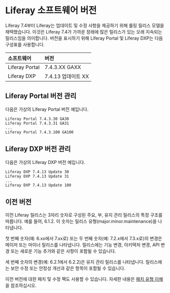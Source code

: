 # Liferay 소프트웨어 버전

Liferay 7.4부터 Liferay는 업데이트 및 수정 사항을 제공하기 위해 롤링 릴리스 모델을 채택했습니다. 이것은 Liferay 7.4가 가까운 장래에 많은 릴리스가 있는 오래 지속되는 릴리스임을 의미합니다. 버전을 표시하기 위해 Liferay Portal 및 Liferay DXP는 다음 구성표를 사용합니다.

| 소프트웨어          | 버전             |
|:-------------- |:-------------- |
| Liferay Portal | 7.4.3.XX GAXX  |
| Liferay DXP    | 7.4.13 업데이트 XX |

## Liferay Portal 버전 관리

다음은 가상의 Liferay Portal 버전 예입니다.

```
Liferay Portal 7.4.3.30 GA30
Liferay Portal 7.4.3.31 GA31
...
Liferay Portal 7.4.3.100 GA100
```

## Liferay DXP 버전 관리

다음은 가상의 Liferay DXP 버전 예입니다.

```
Liferay DXP 7.4.13 Update 30
Liferay DXP 7.4.13 Update 31
...
Liferay DXP 7.4.13 Update 100
```

## 이전 버전

이전 Liferay 릴리스는 3자리 숫자로 구성된 주요, 부, 유지 관리 릴리스의 특정 구조를 따릅니다. 예를 들어, 6.1.2. 이 숫자는 릴리스 유형(major.minor.maintenance)을 나타냅니다.

첫 번째 숫자(예: 6.xx에서 7.xx로) 또는 두 번째 숫자(예: 7.2.x에서 7.3.x로)의 변경은 메이저 또는 마이너 릴리스를 나타냅니다. 릴리스에는 기능 변경, 아키텍처 변경, API 변경 또는 새로운 기능 추가와 같은 사항이 포함될 수 있습니다.

세 번째 숫자의 변경(예: 6.2.1에서 6.2.2)은 유지 관리 릴리스를 나타냅니다. 릴리스에는 보안 수정 또는 안정성 개선과 같은 항목이 포함될 수 있습니다.

이전 버전에 대한 패치 및 수정 팩도 사용할 수 있습니다. 자세한 내용은 [패치 유형 이해](../maintaining-a-liferay-installation/patching-dxp-7-3-and-earlier/understanding-patch-types-for-dxp-7-3-and-earlier.md) 을 참조하십시오.
